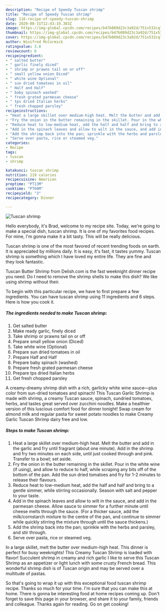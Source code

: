 ```yaml
---
description: "Recipe of Speedy Tuscan shrimp"
title: "Recipe of Speedy Tuscan shrimp"
slug: 116-recipe-of-speedy-tuscan-shrimp
date: 2020-08-31T12:43:19.383Z
image: https://img-global.cpcdn.com/recipes/b47b089d23c3a92d/751x532cq70/tuscan-shrimp-recipe-main-photo.jpg
thumbnail: https://img-global.cpcdn.com/recipes/b47b089d23c3a92d/751x532cq70/tuscan-shrimp-recipe-main-photo.jpg
cover: https://img-global.cpcdn.com/recipes/b47b089d23c3a92d/751x532cq70/tuscan-shrimp-recipe-main-photo.jpg
author: Winifred McCormick
ratingvalue: 3.8
reviewcount: 6
recipeingredient:
- " salted butter"
- " garlic finely diced"
- " shrimp or prawns tail on or off"
- " small yellow onion Diced"
- " white wine Optional"
- " sun dried tomatoes in oil"
- " Half and Half"
- " baby spinach washed"
- " fresh grated parmesan cheese"
- " tps dried Italian herbs"
- " fresh chopped parsley"
recipeinstructions:
- "Heat a large skillet over medium-high heat. Melt the butter and add in the garlic and fry until fragrant (about one minute). Add in the shrimp and fry two minutes on each side, until just cooked through and pink. Transfer to a bowl; set aside."
- "Fry the onion in the butter remaining in the skillet. Pour in the white wine (if using), and allow to reduce to half, while scraping any bits off of the bottom of the pan. Add the sun dried tomatoes and fry for 1-2 minutes to release their flavours."
- "Reduce heat to low-medium heat, add the half and half and bring to a gentle simmer, while stirring occasionally. Season with salt and pepper to your taste."
- "Add in the spinach leaves and allow to wilt in the sauce, and add in the parmesan cheese. Allow sauce to simmer for a further minute until cheese melts through the sauce. (For a thicker sauce, add the milk/cornstarch mixture to the centre of the pan, and continue to simmer while quickly stirring the mixture through until the sauce thickens.)"
- "Add the shrimp back into the pan; sprinkle with the herbs and parsley, and stir through."
- "Serve over pasta, rice or steamed veg."
categories:
- Recipe
tags:
- tuscan
- shrimp

katakunci: tuscan shrimp 
nutrition: 219 calories
recipecuisine: American
preptime: "PT13M"
cooktime: "PT60M"
recipeyield: "3"
recipecategory: Dinner

---
```



![Tuscan shrimp](https://img-global.cpcdn.com/recipes/b47b089d23c3a92d/751x532cq70/tuscan-shrimp-recipe-main-photo.jpg)

Hello everybody, it's Brad, welcome to my recipe site. Today, we're going to make a special dish, tuscan shrimp. It is one of my favorites food recipes. For mine, I'm gonna make it a bit tasty. This will be really delicious.

Tuscan shrimp is one of the most favored of recent trending foods on earth. It is appreciated by millions daily. It is easy, it's fast, it tastes yummy. Tuscan shrimp is something which I have loved my entire life. They are fine and they look fantastic.

Tuscan Butter Shrimp from Delish.com is the fast weeknight dinner recipe you need. Do I need to remove the shrimp shells to make this dish? We like using shrimp without their.


To begin with this particular recipe, we have to first prepare a few ingredients. You can have tuscan shrimp using 11 ingredients and 6 steps. Here is how you cook it.

<!--inarticleads1-->

##### The ingredients needed to make Tuscan shrimp:

1. Get  salted butter
1. Make ready  garlic, finely diced
1. Take  shrimp or prawns tail on or off
1. Prepare  small yellow onion (Diced)
1. Take  white wine (Optional)
1. Prepare  sun dried tomatoes in oil
1. Prepare  Half and Half
1. Prepare  baby spinach (washed)
1. Prepare  fresh grated parmesan cheese
1. Prepare  tps dried Italian herbs
1. Get  fresh chopped parsley


A creamy-dreamy shrimp dish with a rich, garlicky white wine sauce—plus color from sun-dried tomatoes and spinach! This Tuscan Garlic Shrimp is made with shrimp, a creamy Tuscan sauce, spinach, sundried tomatoes, herbs, and tastes great served over zucchini noodles. Make a healthier version of this luscious comfort food for dinner tonight! Swap cream for almond milk and regular pasta for sweet potato noodles to make Creamy Garlic Tuscan Shrimp dairy free and low. 

<!--inarticleads2-->

##### Steps to make Tuscan shrimp:

1. Heat a large skillet over medium-high heat. Melt the butter and add in the garlic and fry until fragrant (about one minute). Add in the shrimp and fry two minutes on each side, until just cooked through and pink. Transfer to a bowl; set aside.
1. Fry the onion in the butter remaining in the skillet. Pour in the white wine (if using), and allow to reduce to half, while scraping any bits off of the bottom of the pan. Add the sun dried tomatoes and fry for 1-2 minutes to release their flavours.
1. Reduce heat to low-medium heat, add the half and half and bring to a gentle simmer, while stirring occasionally. Season with salt and pepper to your taste.
1. Add in the spinach leaves and allow to wilt in the sauce, and add in the parmesan cheese. Allow sauce to simmer for a further minute until cheese melts through the sauce. (For a thicker sauce, add the milk/cornstarch mixture to the centre of the pan, and continue to simmer while quickly stirring the mixture through until the sauce thickens.)
1. Add the shrimp back into the pan; sprinkle with the herbs and parsley, and stir through.
1. Serve over pasta, rice or steamed veg.


In a large skillet, melt the butter over medium-high heat. This dinner is perfect for busy weeknights! This Creamy Tuscan Shrimp is loaded with flavor! Succulent shrimp in creamy and rich garlic I like to serve this Tuscan Shrimp as an appetizer or light lunch with some crusty French bread. This wonderful shrimp dish is of Tuscan origin and may be served over a multitude of pastas. 

So that's going to wrap it up with this exceptional food tuscan shrimp recipe. Thanks so much for your time. I'm sure that you can make this at home. There is gonna be interesting food at home recipes coming up. Don't forget to save this page in your browser, and share it to your family, friends and colleague. Thanks again for reading. Go on get cooking!
